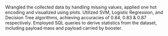                                                                                                              
Wrangled the collected data by handling missing values, applied one hot encoding and visualized using plots.
Utilized SVM, Logistic Regression, and Decision Tree algorithms, achieving accuracies of 0.84, 0.83 & 0.87 respectively.
Employed SQL queries to derive statistics from the dataset, including payload mass and payload carried by booster. 

